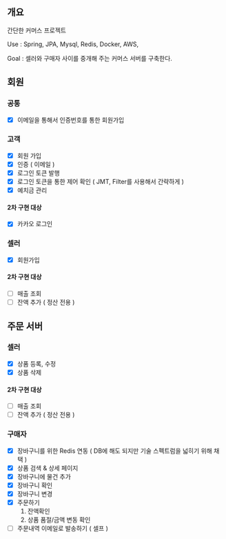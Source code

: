 ## 개요
간단한 커머스 프로젝트

Use : Spring, JPA, Mysql, Redis, Docker, AWS,

Goal : 셀러와 구매자 사이를 중개해 주는 커머스 서버를 구축한다.

## 회원
### 공통
- [x] 이메일을 통해서 인증번호를 통한 회원가입

### 고객
- [x] 회원 가입
- [x] 인증 ( 이메일 )
- [x] 로그인 토큰 발행
- [x] 로그인 토큰을 통한 제어 확인 ( JMT, Filter를 사용해서 간략하게 )
- [x] 예치금 관리
#### 2차 구현 대상
- [x] 카카오 로그인

### 셀러
- [x] 회원가입
#### 2차 구현 대상
- [ ] 매출 조회
- [ ] 잔액 추가 ( 정산 전용 )

## 주문 서버
### 셀러
- [x] 상품 등록, 수정
- [x] 상품 삭제
#### 2차 구현 대상
- [ ] 매출 조회
- [ ] 잔액 추가 ( 정산 전용 )

### 구매자
- [x] 장바구니를 위한 Redis 연동 ( DB에 해도 되지만 기술 스펙트럼을 넓히기 위해 채택 )
- [x] 상품 검색 & 상세 페이지
- [x] 장바구니에 물건 추가
- [x] 장바구니 확인
- [x] 장바구니 변경
- [x] 주문하기 
  1. 잔액확인 
  2. 상품 품절/금액 변동 확인
- [ ] 주문내역 이메일로 발송하기 ( 셀프 )
